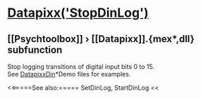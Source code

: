# [Datapixx('StopDinLog')](Datapixx-StopDinLog) 
## [[Psychtoolbox]] &#8250; [[Datapixx]].{mex*,dll} subfunction


Stop logging transitions of digital input bits 0 to 15.  
See [DatapixxDin](DatapixxDin)\*Demo files for examples.  
  


<<=====See also:=====
SetDinLog, StartDinLog
<<